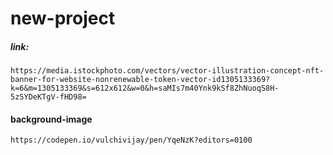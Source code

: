 # new-project

##### link:
    https://media.istockphoto.com/vectors/vector-illustration-concept-nft-banner-for-website-nonrenewable-token-vector-id1305133369?k=6&m=1305133369&s=612x612&w=0&h=saMIs7m40Ynk9kSf8ZhNuoqS8H-5zSYDeKTgV-fHD98=

#### background-image
    https://codepen.io/vulchivijay/pen/YqeNzK?editors=0100
